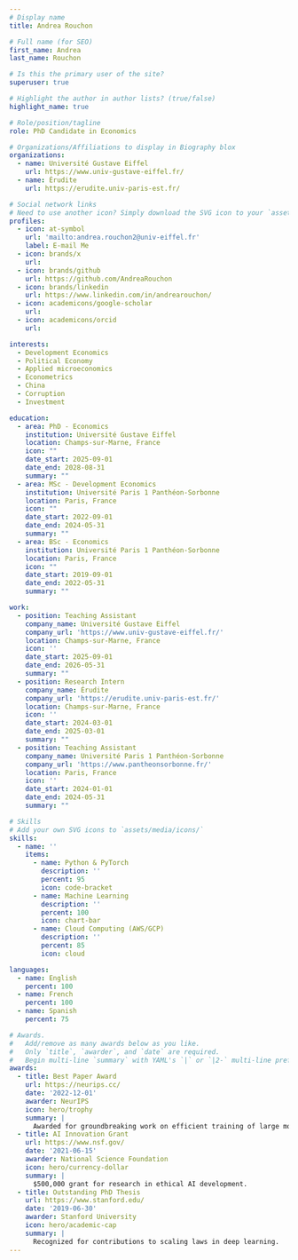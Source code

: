 ```yaml
---
# Display name
title: Andrea Rouchon

# Full name (for SEO)
first_name: Andrea
last_name: Rouchon

# Is this the primary user of the site?
superuser: true

# Highlight the author in author lists? (true/false)
highlight_name: true

# Role/position/tagline
role: PhD Candidate in Economics

# Organizations/Affiliations to display in Biography blox
organizations:
  - name: Université Gustave Eiffel
    url: https://www.univ-gustave-eiffel.fr/
  - name: Érudite
    url: https://erudite.univ-paris-est.fr/

# Social network links
# Need to use another icon? Simply download the SVG icon to your `assets/media/icons/` folder.
profiles:
  - icon: at-symbol
    url: 'mailto:andrea.rouchon2@univ-eiffel.fr'
    label: E-mail Me
  - icon: brands/x
    url:
  - icon: brands/github
    url: https://github.com/AndreaRouchon
  - icon: brands/linkedin
    url: https://www.linkedin.com/in/andrearouchon/
  - icon: academicons/google-scholar
    url: 
  - icon: academicons/orcid
    url:

interests:
  - Development Economics
  - Political Economy
  - Applied microeconomics
  - Econometrics
  - China
  - Corruption
  - Investment

education:
  - area: PhD - Economics
    institution: Université Gustave Eiffel
    location: Champs-sur-Marne, France
    icon: ""
    date_start: 2025-09-01
    date_end: 2028-08-31
    summary: ""
  - area: MSc - Development Economics
    institution: Université Paris 1 Panthéon-Sorbonne
    location: Paris, France
    icon: ""
    date_start: 2022-09-01
    date_end: 2024-05-31
    summary: ""
  - area: BSc - Economics
    institution: Université Paris 1 Panthéon-Sorbonne
    location: Paris, France
    icon: ""
    date_start: 2019-09-01
    date_end: 2022-05-31
    summary: ""

work:
  - position: Teaching Assistant
    company_name: Université Gustave Eiffel
    company_url: 'https://www.univ-gustave-eiffel.fr/'
    location: Champs-sur-Marne, France
    icon: ''
    date_start: 2025-09-01
    date_end: 2026-05-31
    summary: ""
  - position: Research Intern
    company_name: Érudite
    company_url: 'https://erudite.univ-paris-est.fr/'
    location: Champs-sur-Marne, France
    icon: ''
    date_start: 2024-03-01
    date_end: 2025-03-01
    summary: ""
  - position: Teaching Assistant
    company_name: Université Paris 1 Panthéon-Sorbonne
    company_url: 'https://www.pantheonsorbonne.fr/'
    location: Paris, France
    icon: ''
    date_start: 2024-01-01
    date_end: 2024-05-31
    summary: ""

# Skills
# Add your own SVG icons to `assets/media/icons/`
skills:
  - name: ''
    items:
      - name: Python & PyTorch
        description: ''
        percent: 95
        icon: code-bracket
      - name: Machine Learning
        description: ''
        percent: 100
        icon: chart-bar
      - name: Cloud Computing (AWS/GCP)
        description: ''
        percent: 85
        icon: cloud

languages:
  - name: English
    percent: 100
  - name: French
    percent: 100
  - name: Spanish
    percent: 75

# Awards.
#   Add/remove as many awards below as you like.
#   Only `title`, `awarder`, and `date` are required.
#   Begin multi-line `summary` with YAML's `|` or `|2-` multi-line prefix and indent 2 spaces below.
awards:
  - title: Best Paper Award
    url: https://neurips.cc/
    date: '2022-12-01'
    awarder: NeurIPS
    icon: hero/trophy
    summary: |
      Awarded for groundbreaking work on efficient training of large models.
  - title: AI Innovation Grant
    url: https://www.nsf.gov/
    date: '2021-06-15'
    awarder: National Science Foundation
    icon: hero/currency-dollar
    summary: |
      $500,000 grant for research in ethical AI development.
  - title: Outstanding PhD Thesis
    url: https://www.stanford.edu/
    date: '2019-06-30'
    awarder: Stanford University
    icon: hero/academic-cap
    summary: |
      Recognized for contributions to scaling laws in deep learning.
---
```

